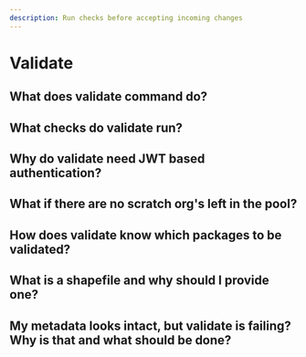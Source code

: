 ```yaml
---
description: Run checks before accepting incoming changes
---
```


# Validate

## What does validate command do?



## What checks do validate run?

## Why do validate need JWT based authentication?

## What if there are no scratch org's left in the pool?

## How does validate know which packages to be validated?

## What is a shapefile and why should I provide one?

## My metadata looks intact, but validate is failing? Why is that and what should be done?







